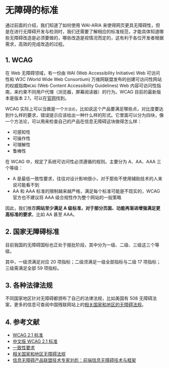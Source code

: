 

# 无障碍的标准

 

通过前面的介绍，我们知道了如何使用 WAI-ARIA 来使得网页更具无障碍性，但是在进行无障碍开发与检测时，我们还需要了解相应的标准规范，才能具体知道哪些无障碍改造是必须要做的，哪些改造是视情况而定的，这有利于各位开发者根据需求，高效的完成改造的过程。

## 1. WCAG

在 Web 无障碍领域，有一份由 WAI (Web Accessibility Initiative) Web 可访问性和 W3C (World Wide Web Consortium) 万维网联盟发布的创建可访问性网站的权威指南`WCAG` (Web Content Accessibility Guidelines) Web 内容可访问性指南，来约束不同用户代理（浏览器，屏幕阅读器）的行为。WCAG 目前的最新版本是版本 2.1，可以在[官网](https://www.w3.org/TR/WCAG21/)找到。

WCAG 实际上可以当做是一个`方法论`，比如说这个产品要满足哪些点，对比度要达到什么样的要求，错误提示应该给出一种什么样的形式。它里面可以分为四块，像一个方法论，可以用来检查自己的产品在信息无障碍这块做得怎么样：

-   可感知性
-   可操作性
-   可理解性
-   鲁棒性

在 WCAG 中，规定了系统可访问性必须遵循的规则。主要分为 A、AA、AAA 三个等级：

-   A 是最低一致性要求，往往对设计影响很小，对于那些不使用辅助技术的人来说可能看不到
-   AA 和 AAA 标准的限制越来越严格，满足每个标准可能是不现实的，WCAG 官方也不建议将 AAA 级合规性作为整个网站的一般策略

因此，我们推荐**网站至少满足 A 级标准，对于部分页面、功能再渐进增强满足更高标准的要求**，比如 AA 甚至 AAA。

## 2. 国家无障碍标准

目前我国的无障碍国标也正处于报批阶段，其中分为一级、二级、三级这三个等级。

其中，一级须满足对应 20 项指标；二级须满足一级全部指标与二级 17 项指标；三级需满足全部 59 项指标。

## 3. 各种法律法规

不同国家地区针对无障碍都颁布了自己的法律法规，比如美国有 508 无障碍法案，更多的信息可查阅中国残联网站上的[相关国家和地区的无障碍法规](http://www.cdpf.org.cn/special/wzajstl/xggjhdqwzafg/)。

## 4. 参考文献

-   [WCAG 2.1 标准](https://www.w3.org/TR/WCAG21/)
-   [中文版 WCAG 2.1 标准](https://w3c.github.io/WCAG21-zh/index.html)
-   [一致性要求](https://www.w3.org/TR/WCAG20/#conformance-reqs)
-   [相关国家和地区无障碍法规](http://www.cdpf.org.cn/special/wzajstl/xggjhdqwzafg/)
-   [信息无障碍产品联盟技术专家刘彪：前端信息无障碍技术与框架](http://news.51cto.com/art/201712/559685.htm)
